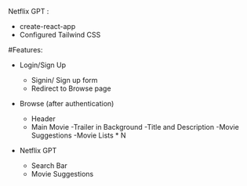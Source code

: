 Netflix GPT :

- create-react-app
- Configured Tailwind CSS

#Features:

- Login/Sign Up

  - Signin/ Sign up form
  - Redirect to Browse page

- Browse (after authentication)

  - Header
  - Main Movie
    -Trailer in Background
    -Title and Description
    -Movie Suggestions
    -Movie Lists \* N

- Netflix GPT
  - Search Bar
  - Movie Suggestions
